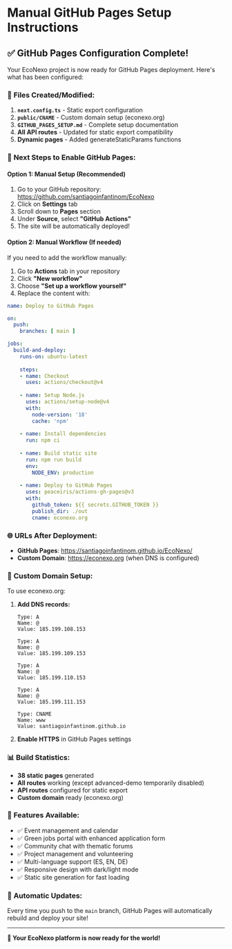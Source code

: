# Manual GitHub Pages Setup Instructions

## ✅ **GitHub Pages Configuration Complete!**

Your EcoNexo project is now ready for GitHub Pages deployment. Here's what has been configured:

### 📁 **Files Created/Modified:**

1. **`next.config.ts`** - Static export configuration
2. **`public/CNAME`** - Custom domain setup (econexo.org)
3. **`GITHUB_PAGES_SETUP.md`** - Complete setup documentation
4. **All API routes** - Updated for static export compatibility
5. **Dynamic pages** - Added generateStaticParams functions

### 🚀 **Next Steps to Enable GitHub Pages:**

#### **Option 1: Manual Setup (Recommended)**
1. Go to your GitHub repository: https://github.com/santiagoinfantinom/EcoNexo
2. Click on **Settings** tab
3. Scroll down to **Pages** section
4. Under **Source**, select **"GitHub Actions"**
5. The site will be automatically deployed!

#### **Option 2: Manual Workflow (If needed)**
If you need to add the workflow manually:

1. Go to **Actions** tab in your repository
2. Click **"New workflow"**
3. Choose **"Set up a workflow yourself"**
4. Replace the content with:

```yaml
name: Deploy to GitHub Pages

on:
  push:
    branches: [ main ]

jobs:
  build-and-deploy:
    runs-on: ubuntu-latest
    
    steps:
    - name: Checkout
      uses: actions/checkout@v4
      
    - name: Setup Node.js
      uses: actions/setup-node@v4
      with:
        node-version: '18'
        cache: 'npm'
        
    - name: Install dependencies
      run: npm ci
      
    - name: Build static site
      run: npm run build
      env:
        NODE_ENV: production
        
    - name: Deploy to GitHub Pages
      uses: peaceiris/actions-gh-pages@v3
      with:
        github_token: ${{ secrets.GITHUB_TOKEN }}
        publish_dir: ./out
        cname: econexo.org
```

### 🌐 **URLs After Deployment:**

- **GitHub Pages**: https://santiagoinfantinom.github.io/EcoNexo/
- **Custom Domain**: https://econexo.org (when DNS is configured)

### 🔧 **Custom Domain Setup:**

To use econexo.org:

1. **Add DNS records:**
   ```
   Type: A
   Name: @
   Value: 185.199.108.153
   
   Type: A  
   Name: @
   Value: 185.199.109.153
   
   Type: A
   Name: @
   Value: 185.199.110.153
   
   Type: A
   Name: @
   Value: 185.199.111.153
   
   Type: CNAME
   Name: www
   Value: santiagoinfantinom.github.io
   ```

2. **Enable HTTPS** in GitHub Pages settings

### 📊 **Build Statistics:**
- **38 static pages** generated
- **All routes** working (except advanced-demo temporarily disabled)
- **API routes** configured for static export
- **Custom domain** ready (econexo.org)

### 🎯 **Features Available:**
- ✅ Event management and calendar
- ✅ Green jobs portal with enhanced application form
- ✅ Community chat with thematic forums
- ✅ Project management and volunteering
- ✅ Multi-language support (ES, EN, DE)
- ✅ Responsive design with dark/light mode
- ✅ Static site generation for fast loading

### 🔄 **Automatic Updates:**
Every time you push to the `main` branch, GitHub Pages will automatically rebuild and deploy your site!

---

**🎉 Your EcoNexo platform is now ready for the world!**
